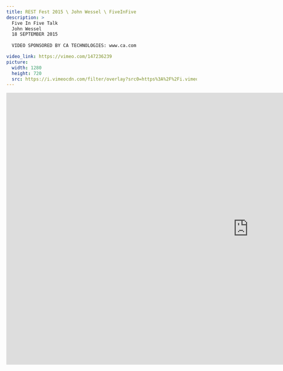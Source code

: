 ```yaml
---
title: REST Fest 2015 \ John Wessel \ FiveInFive
description: >
  Five In Five Talk
  John Wessel
  18 SEPTEMBER 2015
  
  VIDEO SPONSORED BY CA TECHNOLOGIES: www.ca.com

video_link: https://vimeo.com/147236239
picture:
  width: 1280
  height: 720
  src: https://i.vimeocdn.com/filter/overlay?src0=https%3A%2F%2Fi.vimeocdn.com%2Fvideo%2F545849506_1280x720.jpg&src1=http%3A%2F%2Ff.vimeocdn.com%2Fp%2Fimages%2Fcrawler_play.png
---
```

<iframe src="https://player.vimeo.com/video/147236239?title=0&byline=0&portrait=0&badge=0&autopause=0&player_id=0" width="1280" height="720" frameborder="0" title="REST Fest 2015 \ John Wessel \ FiveInFive" webkitallowfullscreen mozallowfullscreen allowfullscreen></iframe>